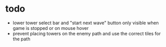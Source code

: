 # todo

- lower tower select bar and "start next wave" button only visible when game is stopped or on mouse hover
- prevent placing towers on the enemy path and use the correct tiles for the path

